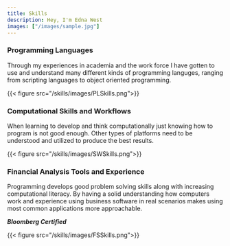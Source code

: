 ```yaml
---
title: Skills
description: Hey, I'm Edna West
images: ["/images/sample.jpg"]
---
```


### Programming Languages
Through my experiences in academia and the work force I have gotten to use and understand many different kinds of programming languges, ranging from scripting languages to object oriented programming. 

{{< figure src="/skills/images/PLSkills.png">}}

### Computational Skills and Workflows
When learning to develop and think computationally just knowing how to program is not good enough. Other types of platforms need to be understood and utilized to produce the best results. 

{{< figure src="/skills/images/SWSkills.png">}}

### Financial Analysis Tools and Experience
Programming develops good problem solving skills along with increasing computational literacy. By having a solid understanding how computers work and experience using business software in real scenarios makes using most common applications more approachable. 

***Bloomberg Certified***

{{< figure src="/skills/images/FSSkills.png">}}

